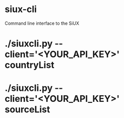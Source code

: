 # siux-cli

Command line interface to the SiUX

# ./siuxcli.py --client='<YOUR_API_KEY>' countryList

# ./siuxcli.py --client='<YOUR_API_KEY>' sourceList
